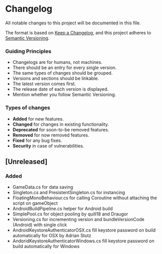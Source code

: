# Changelog
All notable changes to this project will be documented in this file.

The format is based on [Keep a Changelog](https://keepachangelog.com/en/1.0.0/), and this project adheres to [Semantic Versioning](https://semver.org/spec/v2.0.0.html).

### Guiding Principles
- Changelogs are for humans, not machines.
- There should be an entry for every single version.
- The same types of changes should be grouped.
- Versions and sections should be linkable.
- The latest version comes first.
- The release date of each version is displayed.
- Mention whether you follow Semantic Versioning.

### Types of changes
- **Added** for new features.
- **Changed** for changes in existing functionality.
- **Deprecated** for soon-to-be removed features.
- **Removed** for now removed features.
- **Fixed** for any bug fixes.
- **Security** in case of vulnerabilities.

## [Unreleased]
### Added
- GameData.cs for data saving
- Singleton.cs and PresistentSingleton.cs for instancing
- FloatingMonoBehaviour.cs for calling Coroutine without attaching the script on gameObject
- AndroidBuildPipeline.cs helper for Android build
- SimplePool.cs for object pooling by quill18 and Draugor
- Versioning.cs for incrementing version and bundleVersionCode (Android) with single click
- AndroidKeystoreAuthenticatorOSX.cs fill keystore password on build automatically for OSX by Adrian Stutz
- AndoridKeystoreAuthenticatorWindows.cs fill keystore password on build automatically for Windows
